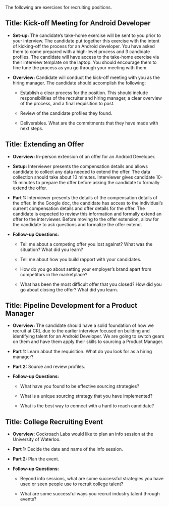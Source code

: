 The following are exercises for recruiting positions.

## **Title: Kick-off Meeting for Android Developer**

- **Set-up:** The candidate’s take-home exercise will be sent to you prior to your interview. The candidate put together this exercise with the intent of kicking-off the process for an Android developer. You have asked them to come prepared with a high-level process and 3 candidate profiles. The candidate will have access to the take-home exercise via their interview template on the laptop. You should encourage them to fine tune the process as you go through your meeting with them. 

- **Overview:** Candidate will conduct the kick-off meeting with you as the hiring manager. The candidate should accomplish the following:

    -  Establish a clear process for the position. This should include responsibilities of the recruiter and hiring manager, a clear overview of the process, and a final requisition to post.  

    - Review of the candidate profiles they found.

    - Deliverables. What are the commitments that they have made with next steps. 


## **Title:** **Extending an Offer**

- **Overview:** In-person extension of an offer for an Android Developer.

- **Setup:** Interviewer presents the compensation details and allows candidate to collect any data needed to extend the offer. The data collection should take about 10 minutes. Interviewer gives candidate 10-15 minutes to prepare the offer before asking the candidate to formally extend the offer. 

- **Part 1:** Interviewer presents the details of the compensation details of the offer. In the Google doc, the candidate has access to the individual’s current compensation details and offer details for the offer. The candidate is expected to review this information and formally extend an offer to the interviewer. Before moving to the offer extension, allow for the candidate to ask questions and formalize the offer extend. 

- **Follow-up Questions:**

    - Tell me about a competing offer you lost against? What was the situation? What did you learn?

    - Tell me about how you build rapport with your candidates. 

    - How do you go about setting your employer’s brand apart from competitors in the marketplace?

    - What has been the most difficult offer that you closed? How did you go about closing the offer? What did you learn. 


## **Title:** **Pipeline Development for a Product Manager**

- **Overview:** The candidate should have a solid foundation of how we recruit at CRL due to the earlier interview focused on building and identifying talent for an Android Developer. We are going to switch gears on them and have them apply their skills to sourcing a Product Manager. 

- **Part 1:** Learn about the requisition. What do you look for as a hiring manager?

- **Part 2:** Source and review profiles. 

- **Follow-up Questions:**

    - What have you found to be effective sourcing strategies?

    - What is a unique sourcing strategy that you have implemented?

    - What is the best way to connect with a hard to reach candidate?


## **Title:** **College Recruiting Event**

- **Overview:** Cockroach Labs would like to plan an info session at the University of Waterloo. 

- **Part 1:** Decide the date and name of the info session.

- **Part 2:** Plan the event.

- **Follow-up Questions:**

    - Beyond info sessions, what are some successful strategies you have used or seen people use to recruit college talent?

    - What are some successful ways you recruit industry talent through events?

